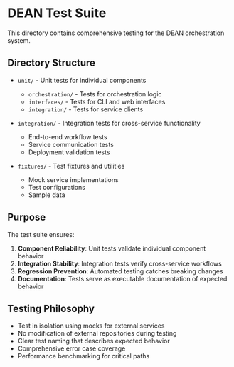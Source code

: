 # DEAN Test Suite

This directory contains comprehensive testing for the DEAN orchestration system.

## Directory Structure

- `unit/` - Unit tests for individual components
  - `orchestration/` - Tests for orchestration logic
  - `interfaces/` - Tests for CLI and web interfaces
  - `integration/` - Tests for service clients

- `integration/` - Integration tests for cross-service functionality
  - End-to-end workflow tests
  - Service communication tests
  - Deployment validation tests

- `fixtures/` - Test fixtures and utilities
  - Mock service implementations
  - Test configurations
  - Sample data

## Purpose

The test suite ensures:

1. **Component Reliability**: Unit tests validate individual component behavior
2. **Integration Stability**: Integration tests verify cross-service workflows
3. **Regression Prevention**: Automated testing catches breaking changes
4. **Documentation**: Tests serve as executable documentation of expected behavior

## Testing Philosophy

- Test in isolation using mocks for external services
- No modification of external repositories during testing
- Clear test naming that describes expected behavior
- Comprehensive error case coverage
- Performance benchmarking for critical paths
